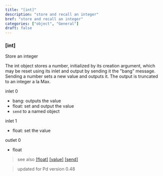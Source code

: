 ```yaml
---
title: "[int]"
description: "store and recall an integer"
bref: "store and recall an integer"
categories: ["object", "General"]
draft: false
---
```


### [int] 

Store an integer

The int object stores a number, initialized by its creation argument, 
which may be reset using its inlet and output by sending it the "bang" 
message. Sending a number sets a new value and outputs it. The output 
is truncated to an integer a la Max.



inlet 0

 - bang: outputs the value
 - float: set and output the value
 - `send` to a named object

inlet 1

 - float: set the value

outlet 0

 - float
 
> see also [[float]](../float) [[value]](../value) [[send]](../send)

> updated for Pd version 0.48

